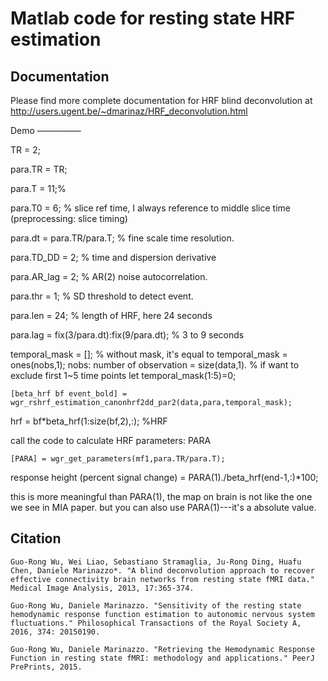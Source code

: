 Matlab code for resting state HRF estimation
========

Documentation
-------------
Please find more complete documentation for HRF blind deconvolution at
http://users.ugent.be/~dmarinaz/HRF_deconvolution.html


Demo
—————

TR = 2;

para.TR = TR;

para.T = 11;%

para.T0 = 6; % slice ref time, I always reference to middle slice time (preprocessing: slice timing)

para.dt     = para.TR/para.T; % fine scale time resolution.

para.TD_DD = 2; % time and dispersion derivative

para.AR_lag = 2; % AR(2) noise autocorrelation.

para.thr = 1; % SD threshold to detect event.

para.len = 24; % length of HRF, here 24 seconds

para.lag  = fix(3/para.dt):fix(9/para.dt); % 3 to 9 seconds

temporal_mask = []; % without mask, it's equal to temporal_mask = ones(nobs,1); nobs: number of observation = size(data,1).
% if want to exclude first 1~5 time points let temporal_mask(1:5)=0;

```
[beta_hrf bf event_bold] = wgr_rshrf_estimation_canonhrf2dd_par2(data,para,temporal_mask);
```

hrf = bf*beta_hrf(1:size(bf,2),:); %HRF

call the code to calculate HRF parameters: PARA

```
[PARA] = wgr_get_parameters(mf1,para.TR/para.T);```

response height (percent signal change) = PARA(1)./beta_hrf(end-1,:)*100; 

this is more meaningful than PARA(1), the map on brain is not like the one we see in MIA paper.
but you can also use PARA(1)---it's a absolute value. 



**Citation**
--------
```
Guo-Rong Wu, Wei Liao, Sebastiano Stramaglia, Ju-Rong Ding, Huafu Chen, Daniele Marinazzo*. "A blind deconvolution approach to recover effective connectivity brain networks from resting state fMRI data." Medical Image Analysis, 2013, 17:365-374.

Guo-Rong Wu, Daniele Marinazzo. "Sensitivity of the resting state hemodynamic response function estimation to autonomic nervous system fluctuations." Philosophical Transactions of the Royal Society A, 2016, 374: 20150190.

Guo-Rong Wu, Daniele Marinazzo. "Retrieving the Hemodynamic Response Function in resting state fMRI: methodology and applications." PeerJ PrePrints, 2015.
```
